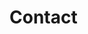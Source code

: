 <!-- generated by markdown-notes-tree -->

# Contact

<!-- optional markdown-notes-tree directory description starts here -->

<!-- optional markdown-notes-tree directory description ends here -->


